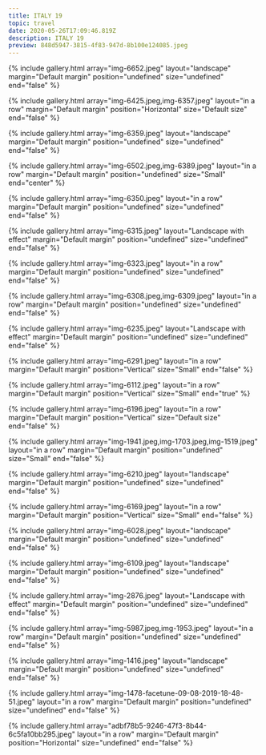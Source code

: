 ```yaml
---
title: ITALY 19
topic: travel
date: 2020-05-26T17:09:46.819Z
description: ITALY 19
preview: 848d5947-3815-4f83-947d-8b100e124085.jpeg
---
```

{% include gallery.html array="img-6652.jpeg" layout="landscape" margin="Default margin" position="undefined" size="undefined" end="false" %}

{% include gallery.html array="img-6425.jpeg,img-6357.jpeg" layout="in a row" margin="Default margin" position="Horizontal" size="Default size" end="false" %}

{% include gallery.html array="img-6359.jpeg" layout="landscape" margin="Default margin" position="undefined" size="undefined" end="false" %}

{% include gallery.html array="img-6502.jpeg,img-6389.jpeg" layout="in a row" margin="Default margin" position="undefined" size="Small" end="center" %}

{% include gallery.html array="img-6350.jpeg" layout="in a row" margin="Default margin" position="undefined" size="undefined" end="false" %}

{% include gallery.html array="img-6315.jpeg" layout="Landscape with effect" margin="Default margin" position="undefined" size="undefined" end="false" %}

{% include gallery.html array="img-6323.jpeg" layout="in a row" margin="Default margin" position="undefined" size="undefined" end="false" %}

{% include gallery.html array="img-6308.jpeg,img-6309.jpeg" layout="in a row" margin="Default margin" position="undefined" size="undefined" end="false" %}

{% include gallery.html array="img-6235.jpeg" layout="Landscape with effect" margin="Default margin" position="undefined" size="undefined" end="false" %}

{% include gallery.html array="img-6291.jpeg" layout="in a row" margin="Default margin" position="Vertical" size="Small" end="false" %}

{% include gallery.html array="img-6112.jpeg" layout="in a row" margin="Default margin" position="Vertical" size="Small" end="true" %}

{% include gallery.html array="img-6196.jpeg" layout="in a row" margin="Default margin" position="Vertical" size="Default size" end="false" %}

{% include gallery.html array="img-1941.jpeg,img-1703.jpeg,img-1519.jpeg" layout="in a row" margin="Default margin" position="undefined" size="Small" end="false" %}

{% include gallery.html array="img-6210.jpeg" layout="landscape" margin="Default margin" position="undefined" size="undefined" end="false" %}

{% include gallery.html array="img-6169.jpeg" layout="in a row" margin="Default margin" position="Vertical" size="Small" end="false" %}

{% include gallery.html array="img-6028.jpeg" layout="landscape" margin="Default margin" position="undefined" size="undefined" end="false" %}

{% include gallery.html array="img-6109.jpeg" layout="landscape" margin="Default margin" position="undefined" size="undefined" end="false" %}

{% include gallery.html array="img-2876.jpeg" layout="Landscape with effect" margin="Default margin" position="undefined" size="undefined" end="false" %}

{% include gallery.html array="img-5987.jpeg,img-1953.jpeg" layout="in a row" margin="Default margin" position="undefined" size="undefined" end="false" %}

{% include gallery.html array="img-1416.jpeg" layout="landscape" margin="Default margin" position="undefined" size="undefined" end="false" %}

{% include gallery.html array="img-1478-facetune-09-08-2019-18-48-51.jpeg" layout="in a row" margin="Default margin" position="undefined" size="undefined" end="false" %}

{% include gallery.html array="adbf78b5-9246-47f3-8b44-6c5fa10bb295.jpeg" layout="in a row" margin="Default margin" position="Horizontal" size="undefined" end="false" %}